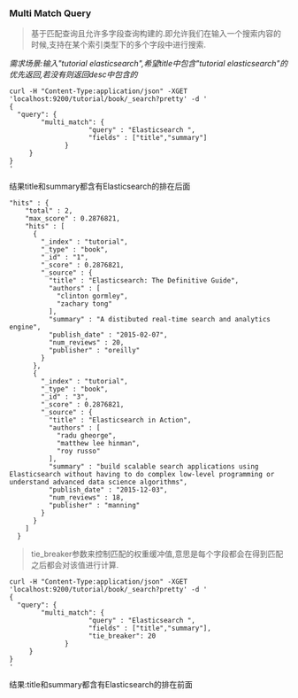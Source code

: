 ### Multi Match Query

> 基于匹配查询且允许多字段查询构建的.即允许我们在输入一个搜索内容的时候,支持在某个索引类型下的多个字段中进行搜索.

*需求场景:输入"tutorial elasticsearch",希望title中包含"tutorial elasticsearch"的优先返回,若没有则返回desc中包含的*
```
curl -H "Content-Type:application/json" -XGET 'localhost:9200/tutorial/book/_search?pretty' -d '
{
  "query": { 
        "multi_match": { 
                    "query" : "Elasticsearch ",
                    "fields" : ["title","summary"]
              } 
     }
}
'
```
结果title和summary都含有Elasticsearch的排在后面
```
"hits" : {
    "total" : 2,
    "max_score" : 0.2876821,
    "hits" : [
      {
        "_index" : "tutorial",
        "_type" : "book",
        "_id" : "1",
        "_score" : 0.2876821,
        "_source" : {
          "title" : "Elasticsearch: The Definitive Guide",
          "authors" : [
            "clinton gormley",
            "zachary tong"
          ],
          "summary" : "A distibuted real-time search and analytics engine",
          "publish_date" : "2015-02-07",
          "num_reviews" : 20,
          "publisher" : "oreilly"
        }
      },
      {
        "_index" : "tutorial",
        "_type" : "book",
        "_id" : "3",
        "_score" : 0.2876821,
        "_source" : {
          "title" : "Elasticsearch in Action",
          "authors" : [
            "radu gheorge",
            "matthew lee hinman",
            "roy russo"
          ],
          "summary" : "build scalable search applications using Elasticsearch without having to do complex low-level programming or understand advanced data science algorithms",
          "publish_date" : "2015-12-03",
          "num_reviews" : 18,
          "publisher" : "manning"
        }
      }
    ]
  }
```
> tie_breaker参数来控制匹配的权重缓冲值,意思是每个字段都会在得到匹配之后都会对该值进行计算.

```
curl -H "Content-Type:application/json" -XGET 'localhost:9200/tutorial/book/_search?pretty' -d '
{
  "query": { 
        "multi_match": { 
                    "query" : "Elasticsearch ",
                    "fields" : ["title","summary"],
                    "tie_breaker": 20
              } 
     }
}
'
```
结果:title和summary都含有Elasticsearch的排在前面
